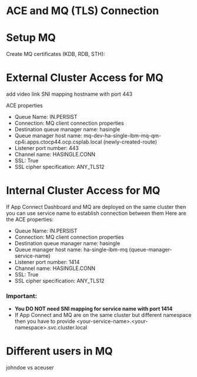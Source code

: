 # ACE and MQ (TLS) Connection

# Setup MQ

Create MQ certificates (KDB, RDB, STH):

# External Cluster Access for MQ
add video link
SNI mapping hostname with port 443

ACE properties
<ul>
<li> Queue Name: IN.PERSIST </li>
<li> Connection: MQ client connection properties </li>
<li> Destination queue manager name: hasingle </li>
<li> Queue manager host name: mq-dev-ha-single-ibm-mq-qm-cp4i.apps.ctocp44.ocp.csplab.local (newly-created-route) </li>
<li> Listener port number: 443 </li>
<li> Channel name: HASINGLE.CONN </li>
<li> SSL: True </li>
<li> SSL cipher specification: ANY_TLS12 </li> 
</ul>

# Internal Cluster Access for MQ
If App Connect Dashboard and MQ are deployed on the same cluster then you can use service name to establish connection between them
Here are the ACE properties: <br/>
<ul>
<li> Queue Name: IN.PERSIST </li>
<li> Connection: MQ client connection properties </li>
<li> Destination queue manager name: hasingle </li>
<li> Queue manager host name: ha-single-ibm-mq (queue-manager-service-name) </li>
<li> Listener port number: 1414 </li>
<li> Channel name: HASINGLE.CONN </li>
<li> SSL: True </li>
<li> SSL cipher specification: ANY_TLS12 </li> 
</ul>

### Important:
 * **You DO NOT need SNI mapping for service name with port 1414**
 * If App Connect and MQ are on the same cluster but different namespace then you have to provide \<your-service-name\>.\<your-namespace\>.svc.cluster.local 

# Different users in MQ
johndoe vs aceuser
